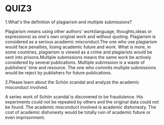 # QUIZ3

1.What's the definition of plagiarism and multiple submissions?

Plagiarism means using other authors' work(language, thoughts,ideas or expressions) as one's own original work and without quoting. Plagiarism is considered as a serious academic misconduct.The one who use plagiarism would face penalties, losing academic future and work. What is more, in some countries, plagiarism is viewed as a crime and plagiarists would be sent into prisons.Multiple submissions means the same work be actively considered by several publications. Multiple submission is a waste of publishers' time and resource. The one who commits multiple submissions would be reject by publishers for future publications.

2.Please learn about the Schön scandal and analyze the academic misconduct involved.

A series work of Schön scandal is discovered to be fraudulence. His experiments could not be repeated by others and the original data could not be found. The academic misconduct involved is academic dishonesty. The cost of academic dishonesty would be totally ruin of academic future or even imprisonment.
